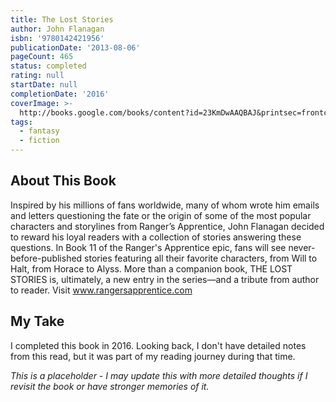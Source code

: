 ```yaml
---
title: The Lost Stories
author: John Flanagan
isbn: '9780142421956'
publicationDate: '2013-08-06'
pageCount: 465
status: completed
rating: null
startDate: null
completionDate: '2016'
coverImage: >-
  http://books.google.com/books/content?id=23KmDwAAQBAJ&printsec=frontcover&img=1&zoom=1&source=gbs_api
tags:
  - fantasy
  - fiction
---
```


## About This Book

Inspired by his millions of fans worldwide, many of whom wrote him emails and letters questioning the fate or the origin of some of the most popular characters and storylines from Ranger’s Apprentice, John Flanagan decided to reward his loyal readers with a collection of stories answering these questions. In Book 11 of the Ranger's Apprentice epic, fans will see never-before-published stories featuring all their favorite characters, from Will to Halt, from Horace to Alyss. More than a companion book, THE LOST STORIES is, ultimately, a new entry in the series—and a tribute from author to reader. Visit www.rangersapprentice.com

## My Take

I completed this book in 2016. Looking back, I don't have detailed notes from this read, but it was part of my reading journey during that time.

*This is a placeholder - I may update this with more detailed thoughts if I revisit the book or have stronger memories of it.*
